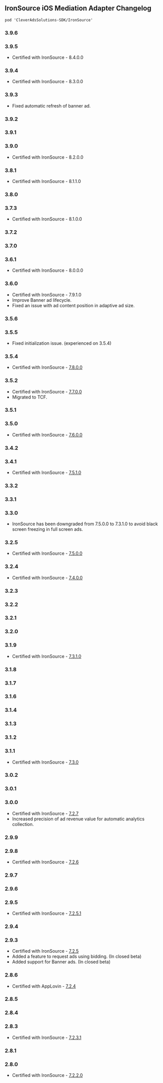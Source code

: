 ## IronSource iOS Mediation Adapter Changelog
`pod 'CleverAdsSolutions-SDK/IronSource'`

### 3.9.6

### 3.9.5
- Certified with IronSource - 8.4.0.0

### 3.9.4
- Certified with IronSource - 8.3.0.0

### 3.9.3
- Fixed automatic refresh of banner ad.

### 3.9.2

### 3.9.1

### 3.9.0
- Certified with IronSource - 8.2.0.0

### 3.8.1
- Certified with IronSource - 8.1.1.0

### 3.8.0

### 3.7.3
- Certified with IronSource - 8.1.0.0

### 3.7.2

### 3.7.0

### 3.6.1
- Certified with IronSource - 8.0.0.0

### 3.6.0
- Certified with IronSource - 7.9.1.0
- Improve Banner ad lifecycle.
- Fixed an issue with ad content position in adaptive ad size. 

### 3.5.6

### 3.5.5
- Fixed initialization issue. (experienced on 3.5.4)

### 3.5.4
- Certified with IronSource - [7.8.0.0](https://developers.ironsrc.com/ironsource-mobile/ios/sdk-change-log/)

### 3.5.2
- Certified with IronSource - [7.7.0.0](https://developers.ironsrc.com/ironsource-mobile/ios/sdk-change-log/)
- Migrated to TCF.

### 3.5.1

### 3.5.0
- Certified with IronSource - [7.6.0.0](https://developers.ironsrc.com/ironsource-mobile/ios/sdk-change-log/)

### 3.4.2

### 3.4.1
- Certified with IronSource - [7.5.1.0](https://developers.ironsrc.com/ironsource-mobile/ios/sdk-change-log/)

### 3.3.2

### 3.3.1

### 3.3.0
- IronSource has been downgraded from 7.5.0.0 to 7.3.1.0 to avoid black screen freezing in full screen ads.

### 3.2.5
- Certified with IronSource - [7.5.0.0](https://developers.ironsrc.com/ironsource-mobile/ios/sdk-change-log/)

### 3.2.4
- Certified with IronSource - [7.4.0.0](https://developers.ironsrc.com/ironsource-mobile/ios/sdk-change-log/)

### 3.2.3

### 3.2.2

### 3.2.1

### 3.2.0

### 3.1.9
- Certified with IronSource - [7.3.1.0](https://developers.ironsrc.com/ironsource-mobile/ios/sdk-change-log/)

### 3.1.8

### 3.1.7

### 3.1.6

### 3.1.4

### 3.1.3

### 3.1.2

### 3.1.1
- Certified with IronSource - [7.3.0](https://developers.ironsrc.com/ironsource-mobile/ios/sdk-change-log/)

### 3.0.2

### 3.0.1

### 3.0.0
- Certified with IronSource - [7.2.7](https://developers.ironsrc.com/ironsource-mobile/ios/sdk-change-log/)
- Increased precision of ad revenue value for automatic analytics collection.

### 2.9.9

### 2.9.8
- Certified with IronSource - [7.2.6](https://developers.ironsrc.com/ironsource-mobile/ios/sdk-change-log/)

### 2.9.7

### 2.9.6

### 2.9.5
- Certified with IronSource - [7.2.5.1](https://developers.ironsrc.com/ironsource-mobile/ios/sdk-change-log/)

### 2.9.4

### 2.9.3
- Certified with IronSource - [7.2.5](https://developers.ironsrc.com/ironsource-mobile/ios/sdk-change-log/)
- Added a feature to request ads using bidding. (In closed beta)
- Added support for Banner ads. (In closed beta)

### 2.8.6
- Certified with AppLovin - [7.2.4](https://developers.ironsrc.com/ironsource-mobile/ios/sdk-change-log/)

### 2.8.5

### 2.8.4

### 2.8.3
- Certified with IronSource - [7.2.3.1](https://developers.ironsrc.com/ironsource-mobile/ios/sdk-change-log/)

### 2.8.1

### 2.8.0
- Certified with IronSource - [7.2.2.0](https://developers.ironsrc.com/ironsource-mobile/ios/sdk-change-log/)